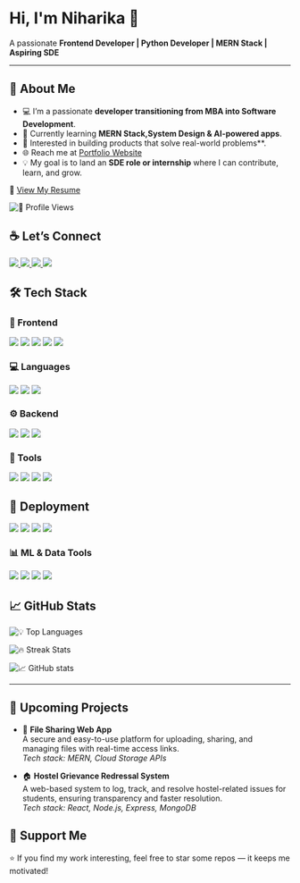 # Hi, I'm Niharika 👋

A passionate **Frontend Developer | Python Developer | MERN Stack | Aspiring SDE**

---

## 🚀 About Me
- 💻 I’m a passionate **developer transitioning from MBA into Software Development**. 
- 🌱 Currently learning **MERN Stack,System Design & AI-powered apps**.
- 🔭 Interested in building products that solve real-world problems**.
- 🌐 Reach me at [Portfolio Website](https://niharika1008.github.io/Portfolio/)
- 💡 My goal is to land an **SDE role or internship** where I can contribute, learn, and grow.  

📄 [View My Resume](https://drive.google.com/file/d/1vY5KGV3GLXxU2UCu2ok_8Ts-kSAbFOEy/view?usp=sharing)


![👀 Profile Views](https://komarev.com/ghpvc/?username=Niharika1008&label=Profile%20views&color=ff69b4&style=for-the-badge)  


## ☕ Let’s Connect 

<p align="left">
  <a href="https://www.linkedin.com/in/niharika-chunchu/" target="_blank">
    <img src="https://img.shields.io/badge/LinkedIn-0A66C2?style=for-the-badge&logo=linkedin&logoColor=white" />
  </a>
  <a href="https://leetcode.com/u/Niharika1008/" target="_blank">
    <img src="https://img.shields.io/badge/LeetCode-FFA116?style=for-the-badge&logo=leetcode&logoColor=white" />
  </a>
  <a href="mailto:niharikachunchu10@gmail.com" target="_blank">
    <img src="https://img.shields.io/badge/Gmail-D14836?style=for-the-badge&logo=gmail&logoColor=white" />
  </a>
  <a href="https://x.com/NiharikaChunchu" target="_blank">
    <img src="https://img.shields.io/badge/Twitter-1DA1F2?style=for-the-badge&logo=twitter&logoColor=white" />
  </a>
</p>

## 🛠️ Tech Stack  

### 🎨 Frontend  
<p>
  <img src="https://img.shields.io/badge/HTML5-E34F26?style=for-the-badge&logo=html5&logoColor=white" />
  <img src="https://img.shields.io/badge/CSS3-1572B6?style=for-the-badge&logo=css3&logoColor=white" />
  <img src="https://img.shields.io/badge/JavaScript-F7DF1E?style=for-the-badge&logo=javascript&logoColor=black" />
  <img src="https://img.shields.io/badge/React-61DAFB?style=for-the-badge&logo=react&logoColor=black" />
  <img src="https://img.shields.io/badge/TailwindCSS-38B2AC?style=for-the-badge&logo=tailwind-css&logoColor=white" />
</p>

### 💻 Languages  
<p>
  <img src="https://img.shields.io/badge/Python-3776AB?style=for-the-badge&logo=python&logoColor=white" />
  <img src="https://img.shields.io/badge/JavaScript-F7DF1E?style=for-the-badge&logo=javascript&logoColor=black" />
  <img src="https://img.shields.io/badge/C-00599C?style=for-the-badge&logo=c&logoColor=white" />
</p>

### ⚙️ Backend  
<p>
  <img src="https://img.shields.io/badge/Node.js-339933?style=for-the-badge&logo=node.js&logoColor=white" />
  <img src="https://img.shields.io/badge/Express.js-000000?style=for-the-badge&logo=express&logoColor=white" />
  <img src="https://img.shields.io/badge/MongoDB-47A248?style=for-the-badge&logo=mongodb&logoColor=white" />
</p>

### 🧰 Tools  
<p>
  <img src="https://img.shields.io/badge/Git-F05032?style=for-the-badge&logo=git&logoColor=white" />
  <img src="https://img.shields.io/badge/GitHub-181717?style=for-the-badge&logo=github&logoColor=white" />
  <img src="https://img.shields.io/badge/VSCode-007ACC?style=for-the-badge&logo=visual-studio-code&logoColor=white" />
  <img src="https://img.shields.io/badge/Postman-FF6C37?style=for-the-badge&logo=postman&logoColor=white" />
</p>

## 🚀 Deployment  
<p>
  <img src="https://img.shields.io/badge/Vercel-000000?style=for-the-badge&logo=vercel&logoColor=white" />
  <img src="https://img.shields.io/badge/Netlify-00C7B7?style=for-the-badge&logo=netlify&logoColor=white" />
  <img src="https://img.shields.io/badge/Streamlit-FF4B4B?style=for-the-badge&logo=streamlit&logoColor=white" />
  <img src="https://img.shields.io/badge/Render-46E3B7?style=for-the-badge&logo=render&logoColor=black" />
</p>


### 📊 ML & Data Tools  
<p>
  <img src="https://img.shields.io/badge/Numpy-013243?style=for-the-badge&logo=numpy&logoColor=white" />
  <img src="https://img.shields.io/badge/Pandas-150458?style=for-the-badge&logo=pandas&logoColor=white" />
  <img src="https://img.shields.io/badge/Matplotlib-11557c?style=for-the-badge&logo=plotly&logoColor=white" />
  <img src="https://img.shields.io/badge/Scikit--Learn-F7931E?style=for-the-badge&logo=scikitlearn&logoColor=white" />
</p>


## 📈 GitHub Stats  

![💡 Top Languages](https://github-readme-stats.vercel.app/api/top-langs/?username=Niharika1008&layout=compact&theme=radical)  

![🔥 Streak Stats](https://github-readme-streak-stats.herokuapp.com?user=Niharika1008&theme=radical&hide_border=true)

  
![📈 GitHub stats](https://github-readme-stats.vercel.app/api?username=Niharika1008&show_icons=true&theme=radical)  
 

---

## 📌 Upcoming Projects

- 📂 **File Sharing Web App**  
  A secure and easy-to-use platform for uploading, sharing, and managing files with real-time access links.  
  *Tech stack: MERN, Cloud Storage APIs*  

- 🏠 **Hostel Grievance Redressal System**  
  A web-based system to log, track, and resolve hostel-related issues for students, ensuring transparency and faster resolution.  
  *Tech stack: React, Node.js, Express, MongoDB*  


## 🤝 Support Me
 ⭐ If you find my work interesting, feel free to star some repos — it keeps me motivated!  


<!---
Niharika1008/Niharika1008 is a ✨ special ✨ repository because its `README.md` (this file) appears on your GitHub profile.
You can click the Preview link to take a look at your changes.
--->
